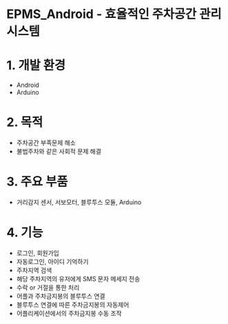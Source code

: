# EPMS_Android - 효율적인 주차공간 관리 시스템




 
 
 # 1. 개발 환경
   - Android
   - Arduino
 
 
 # 2. 목적
   - 주차공간 부족문제 해소
   - 불법주차와 같은 사회적 문제 해결 

 
 # 3. 주요 부품
   - 거리감지 센서, 서보모터, 블루투스 모듈, Arduino

 
 # 4. 기능
   - 로그인, 회원가입
   - 자동로그인, 아이디 기억하기
   - 주차지역 검색
   - 해당 주차지역의 유저에게 SMS 문자 메세지 전송
   - 수락 or 거절을 통한 처리
   - 어플과 주차금지봉의 블루투스 연결
   - 블루투스 연결에 따른 주차금지봉의 자동제어
   - 어플리케이션에서의 주차금지봉 수동 조작
   
   
